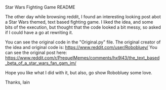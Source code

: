 Star Wars Fighting Game README

The other day while browsing reddit, I found an interesting looking post abot a Star Wars themed, text based fighting game. I liked the idea, and some bits of the execution, but thought that the code looked a bit messy, so asked if I could have a go at rewriting it. 

You can see the original code in the "Original.py" file. 
The original creator of the idea and original code is: https://www.reddit.com/user/Robobluey/
You can see the original post here: https://www.reddit.com/r/PrequelMemes/comments/hx9l43/the_text_based_beta_of_a_star_wars_fan_gam_im/

Hope you like what I did with it, but also, go show Robobluey some love. 

Thanks, 
Iain

